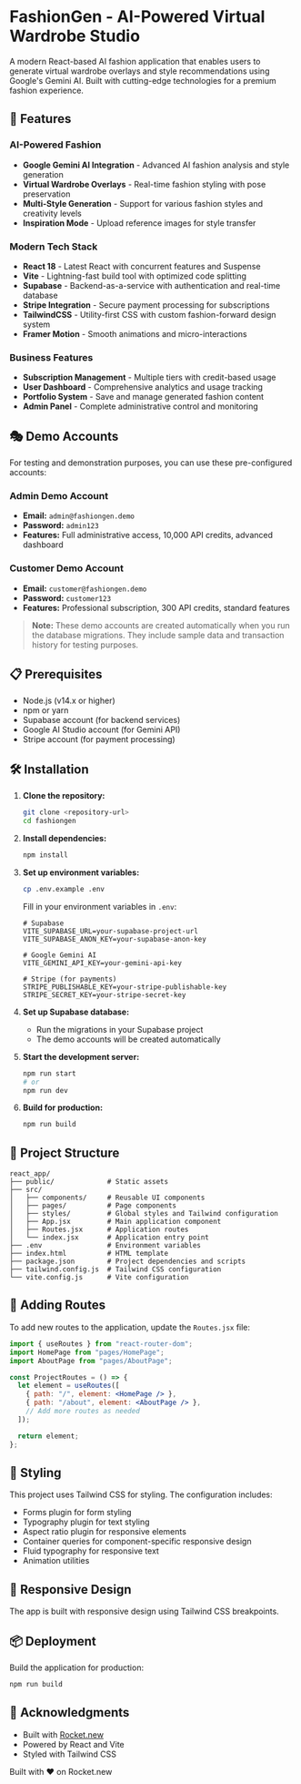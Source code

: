 # FashionGen - AI-Powered Virtual Wardrobe Studio

A modern React-based AI fashion application that enables users to generate virtual wardrobe overlays and style recommendations using Google's Gemini AI. Built with cutting-edge technologies for a premium fashion experience.

## 🚀 Features

### AI-Powered Fashion
- **Google Gemini AI Integration** - Advanced AI fashion analysis and style generation
- **Virtual Wardrobe Overlays** - Real-time fashion styling with pose preservation
- **Multi-Style Generation** - Support for various fashion styles and creativity levels
- **Inspiration Mode** - Upload reference images for style transfer

### Modern Tech Stack
- **React 18** - Latest React with concurrent features and Suspense
- **Vite** - Lightning-fast build tool with optimized code splitting
- **Supabase** - Backend-as-a-service with authentication and real-time database
- **Stripe Integration** - Secure payment processing for subscriptions
- **TailwindCSS** - Utility-first CSS with custom fashion-forward design system
- **Framer Motion** - Smooth animations and micro-interactions

### Business Features
- **Subscription Management** - Multiple tiers with credit-based usage
- **User Dashboard** - Comprehensive analytics and usage tracking
- **Portfolio System** - Save and manage generated fashion content
- **Admin Panel** - Complete administrative control and monitoring

## 🎭 Demo Accounts

For testing and demonstration purposes, you can use these pre-configured accounts:

### Admin Demo Account
- **Email:** `admin@fashiongen.demo`
- **Password:** `admin123`
- **Features:** Full administrative access, 10,000 API credits, advanced dashboard

### Customer Demo Account  
- **Email:** `customer@fashiongen.demo`
- **Password:** `customer123`
- **Features:** Professional subscription, 300 API credits, standard features

> **Note:** These demo accounts are created automatically when you run the database migrations. They include sample data and transaction history for testing purposes.

## 📋 Prerequisites

- Node.js (v14.x or higher)
- npm or yarn
- Supabase account (for backend services)
- Google AI Studio account (for Gemini API)
- Stripe account (for payment processing)

## 🛠️ Installation

1. **Clone the repository:**
   ```bash
   git clone <repository-url>
   cd fashiongen
   ```

2. **Install dependencies:**
   ```bash
   npm install
   ```

3. **Set up environment variables:**
   ```bash
   cp .env.example .env
   ```
   
   Fill in your environment variables in `.env`:
   ```env
   # Supabase
   VITE_SUPABASE_URL=your-supabase-project-url
   VITE_SUPABASE_ANON_KEY=your-supabase-anon-key
   
   # Google Gemini AI
   VITE_GEMINI_API_KEY=your-gemini-api-key
   
   # Stripe (for payments)
   STRIPE_PUBLISHABLE_KEY=your-stripe-publishable-key
   STRIPE_SECRET_KEY=your-stripe-secret-key
   ```

4. **Set up Supabase database:**
   - Run the migrations in your Supabase project
   - The demo accounts will be created automatically

5. **Start the development server:**
   ```bash
   npm run start
   # or
   npm run dev
   ```

6. **Build for production:**
   ```bash
   npm run build
   ```

## 📁 Project Structure

```
react_app/
├── public/             # Static assets
├── src/
│   ├── components/     # Reusable UI components
│   ├── pages/          # Page components
│   ├── styles/         # Global styles and Tailwind configuration
│   ├── App.jsx         # Main application component
│   ├── Routes.jsx      # Application routes
│   └── index.jsx       # Application entry point
├── .env                # Environment variables
├── index.html          # HTML template
├── package.json        # Project dependencies and scripts
├── tailwind.config.js  # Tailwind CSS configuration
└── vite.config.js      # Vite configuration
```

## 🧩 Adding Routes

To add new routes to the application, update the `Routes.jsx` file:

```jsx
import { useRoutes } from "react-router-dom";
import HomePage from "pages/HomePage";
import AboutPage from "pages/AboutPage";

const ProjectRoutes = () => {
  let element = useRoutes([
    { path: "/", element: <HomePage /> },
    { path: "/about", element: <AboutPage /> },
    // Add more routes as needed
  ]);

  return element;
};
```

## 🎨 Styling

This project uses Tailwind CSS for styling. The configuration includes:

- Forms plugin for form styling
- Typography plugin for text styling
- Aspect ratio plugin for responsive elements
- Container queries for component-specific responsive design
- Fluid typography for responsive text
- Animation utilities

## 📱 Responsive Design

The app is built with responsive design using Tailwind CSS breakpoints.


## 📦 Deployment

Build the application for production:

```bash
npm run build
```

## 🙏 Acknowledgments

- Built with [Rocket.new](https://rocket.new)
- Powered by React and Vite
- Styled with Tailwind CSS

Built with ❤️ on Rocket.new

